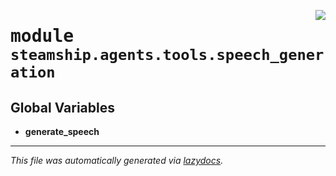 <!-- markdownlint-disable -->

<a href="https://github.com/steamship-core/python-client/tree/main/src/steamship/agents/tools/speech_generation/__init__.py#L0"><img align="right" style="float:right;" src="https://img.shields.io/badge/-source-cccccc?style=flat-square"></a>

# <kbd>module</kbd> `steamship.agents.tools.speech_generation`




**Global Variables**
---------------
- **generate_speech**




---

_This file was automatically generated via [lazydocs](https://github.com/ml-tooling/lazydocs)._
